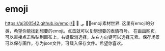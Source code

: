 # emoji
https://aj300542.github.io/emoji/🐥 🦧 🛷 🐻‍❄️emoji素材世界. 
这里有emoji的分类，希望你能找到想要的emoji。点击就可以复制想要的表情符号。
在画画网页，可以直接点击粘贴到画布上。右键取消选择，左右方向键可以选择元素。保存场景可以保存画作，存为json文件，可载入保存文件。希望你喜欢。
